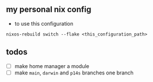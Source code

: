 ## my personal nix config

- to use this configuration
```
nixos-rebuild switch --flake <this_configuration_path>
```

## todos

- [  ] make home manager a module
- [  ] make `main`, `darwin` and `p14s` branches one branch 
